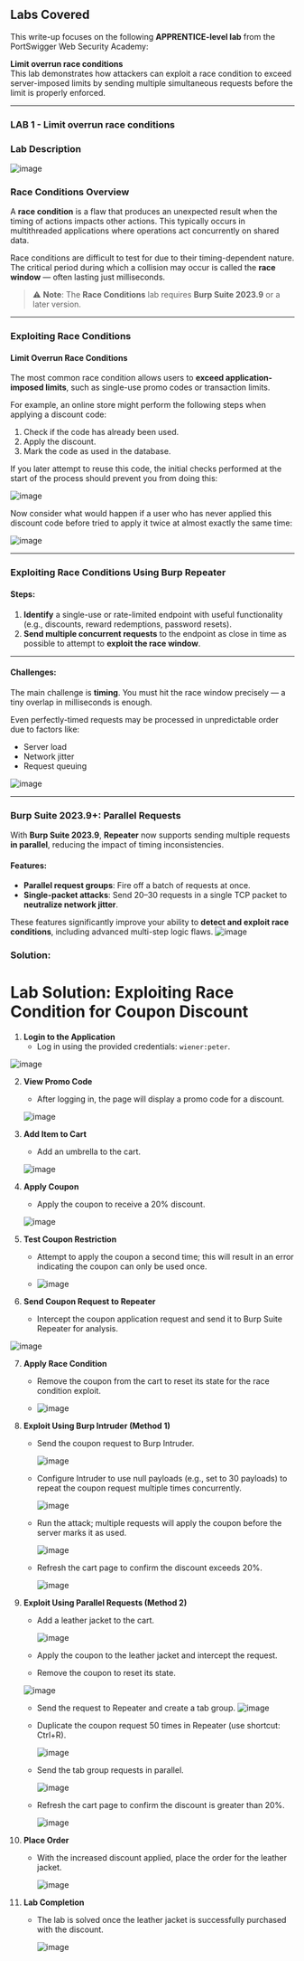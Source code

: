 ## Labs Covered

This write-up focuses on the following **APPRENTICE-level lab** from the PortSwigger Web Security Academy:

**Limit overrun race conditions**  
This lab demonstrates how attackers can exploit a race condition to exceed server-imposed limits by sending multiple simultaneous requests before the limit is properly enforced.

---

### LAB 1 - Limit overrun race conditions

### Lab Description

![image](https://github.com/user-attachments/assets/dcbed4fe-4bca-4f0e-b45d-7be85c31de00)


### Race Conditions Overview

A **race condition** is a flaw that produces an unexpected result when the timing of actions impacts other actions. This typically occurs in multithreaded applications where operations act concurrently on shared data.

Race conditions are difficult to test for due to their timing-dependent nature. The critical period during which a collision may occur is called the **race window** — often lasting just milliseconds.

> ⚠️ **Note**: The **Race Conditions** lab requires **Burp Suite 2023.9** or a later version.

---

### Exploiting Race Conditions

#### Limit Overrun Race Conditions

The most common race condition allows users to **exceed application-imposed limits**, such as single-use promo codes or transaction limits.

For example, an online store might perform the following steps when applying a discount code:

1. Check if the code has already been used.
2. Apply the discount.
3. Mark the code as used in the database.

If you later attempt to reuse this code, the initial checks performed at the start of the process should prevent you from doing this:


![image](https://github.com/user-attachments/assets/89cb7507-16e3-4a85-beed-725161f0dbda)

Now consider what would happen if a user who has never applied this discount code before tried to apply it twice at almost exactly the same time:

![image](https://github.com/user-attachments/assets/ba8b01ff-10a0-482c-8f54-485016ae412a)


---

### Exploiting Race Conditions Using Burp Repeater

#### Steps:

1. **Identify** a single-use or rate-limited endpoint with useful functionality (e.g., discounts, reward redemptions, password resets).
2. **Send multiple concurrent requests** to the endpoint as close in time as possible to attempt to **exploit the race window**.


---

#### Challenges:

The main challenge is **timing**. You must hit the race window precisely — a tiny overlap in milliseconds is enough.

Even perfectly-timed requests may be processed in unpredictable order due to factors like:

- Server load
- Network jitter
- Request queuing

![image](https://github.com/user-attachments/assets/c3183476-c892-4536-9037-dea74b763078)

---

### Burp Suite 2023.9+: Parallel Requests

With **Burp Suite 2023.9**, **Repeater** now supports sending multiple requests **in parallel**, reducing the impact of timing inconsistencies.

#### Features:

- **Parallel request groups**: Fire off a batch of requests at once.
- **Single-packet attacks**: Send 20–30 requests in a single TCP packet to **neutralize network jitter**.

These features significantly improve your ability to **detect and exploit race conditions**, including advanced multi-step logic flaws.
![image](https://github.com/user-attachments/assets/97876746-73a6-4607-8e3e-75ce28447188)



### Solution:



# Lab Solution: Exploiting Race Condition for Coupon Discount

1. **Login to the Application**
   - Log in using the provided credentials: `wiener:peter`.

![image](https://github.com/user-attachments/assets/0a155850-3997-4cf3-aceb-d12178bfec27)


2. **View Promo Code**
   - After logging in, the page will display a promo code for a discount.
     
   ![image](https://github.com/user-attachments/assets/c084a53f-f6de-4ddb-936f-3b26c37539a1)



3. **Add Item to Cart**
   - Add an umbrella to the cart.
   
    ![image](https://github.com/user-attachments/assets/790a909d-5a3b-4e81-bc17-95dbdd4d97a8)



4. **Apply Coupon**
   - Apply the coupon to receive a 20% discount.
  
    ![image](https://github.com/user-attachments/assets/ae3850f9-1322-4145-bfb2-15a80c71c71c)



5. **Test Coupon Restriction**
   - Attempt to apply the coupon a second time; this will result in an error indicating the coupon can only be used once.
  
   - ![image](https://github.com/user-attachments/assets/2ba4fe8d-e98d-4f46-9307-ab3d2c79fb0d)


6. **Send Coupon Request to Repeater**
   - Intercept the coupon application request and send it to Burp Suite Repeater for analysis.

  ![image](https://github.com/user-attachments/assets/cd48f5ad-e6aa-474a-abb9-df224b8badb9)

7. **Apply Race Condition**
   - Remove the coupon from the cart to reset its state for the race condition exploit.
  
   - ![image](https://github.com/user-attachments/assets/39f33008-81db-497e-8824-2d513d65367e)


8. **Exploit Using Burp Intruder (Method 1)**
   - Send the coupon request to Burp Intruder.

     ![image](https://github.com/user-attachments/assets/3fc7a74a-a9b7-4471-99a7-2150863de5b7)

   - Configure Intruder to use null payloads (e.g., set to 30 payloads) to repeat the coupon request multiple times concurrently.

     ![image](https://github.com/user-attachments/assets/e707bfc7-4e9d-4ede-92e0-444b4dbf2f9b)

   - Run the attack; multiple requests will apply the coupon before the server marks it as used.
  
     ![image](https://github.com/user-attachments/assets/943b455d-fe98-432a-89fe-abdd0a4fa71d)

  

   - Refresh the cart page to confirm the discount exceeds 20%.

      ![image](https://github.com/user-attachments/assets/a58d5598-ae02-4f01-a786-059d48d6eda5)


9. **Exploit Using Parallel Requests (Method 2)**
   - Add a leather jacket to the cart.

      ![image](https://github.com/user-attachments/assets/af9d127d-3a18-4c83-aa41-55641f71514b)


   - Apply the coupon to the leather jacket and intercept the request.
   -  Remove the coupon to reset its state.
   
     ![image](https://github.com/user-attachments/assets/ebde939f-ea52-48d9-86a9-88bee10e70b4)

    - Send the request to Repeater and create a tab group.
     ![image](https://github.com/user-attachments/assets/31474040-f500-4895-bc38-16b13e57d085)

   - Duplicate the coupon request 50 times in Repeater (use shortcut: Ctrl+R).

     ![image](https://github.com/user-attachments/assets/73f379fd-49d6-4a8d-82af-d527d8d16b77)

   - Send the tab group requests in parallel.
  
     ![image](https://github.com/user-attachments/assets/14a7520e-124b-4e56-a0de-86e01ba11d93)

   - Refresh the cart page to confirm the discount is greater than 20%.
  
     ![image](https://github.com/user-attachments/assets/1cf3e6df-1954-482a-8ffd-41cd1d896c73)

10. **Place Order**
    - With the increased discount applied, place the order for the leather jacket.
   
      ![image](https://github.com/user-attachments/assets/d3cc34c6-7fc2-4bf8-9d84-db83e386f670)


11. **Lab Completion**
    - The lab is solved once the leather jacket is successfully purchased with the discount.
    
      ![image](https://github.com/user-attachments/assets/f883565e-5117-4d40-a8df-849a30d58c4e)

